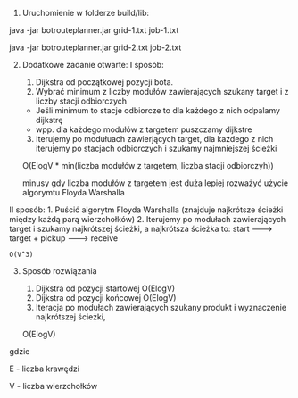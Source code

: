 1. Uruchomienie w folderze build/lib:

java -jar botrouteplanner.jar grid-1.txt job-1.txt

java -jar botrouteplanner.jar grid-2.txt job-2.txt





2. Dodatkowe zadanie otwarte:
I sposób:
    1. Dijkstra od początkowej pozycji bota.
    2. Wybrać minimum z liczby modułów zawierających szukany target i z liczby stacji odbiorczych
    -  Jeśli minimum to stacje odbiorcze to dla każdego z nich odpalamy dijkstrę
    -  wpp. dla każdego modułów z targetem puszczamy dijkstre

    3. Iterujemy po modułuach zawierjących target,
        dla każdego z nich iterujemy po stacjach odbiorczych i szukamy najmniejszej ścieżki

    O(ElogV * min(liczba modułów z targetem, liczba stacji odbiorczyh))
    
    minusy gdy liczba modułów z targetem jest duża lepiej rozważyć użycie algorymtu Floyda Warshalla

II sposób:
    1. Puścić algorytm Floyda Warshalla (znajduje najkrótsze ścieżki między każdą parą wierzchołków)
    2. Iterujemy po modułach zawierających target i szukamy najkrótszej ścieżki,
    a najkrótsza ścieżka to: start ---> target + pickup ---> receive

    O(V^3)






3. Sposób rozwiązania
    1. Dijkstra od pozycji startowej O(ElogV)
    2. Dijkstra od pozycji końcowej O(ElogV)
    3. Iteracja po modułach zawierających szukany produkt i wyznaczenie najkrótszej ścieżki,

    O(ElogV)

gdzie

E - liczba krawędzi

V - liczba wierzchołków

